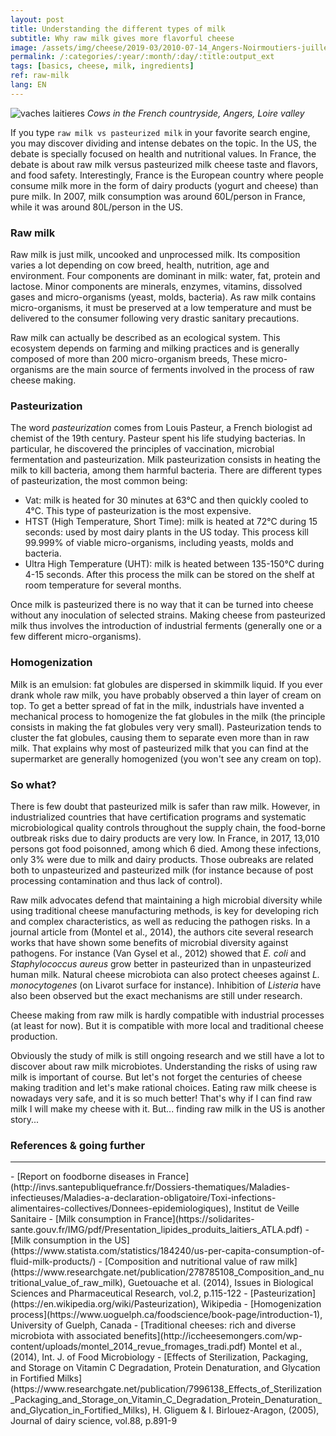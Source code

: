 ```yaml
---
layout: post
title: Understanding the different types of milk
subtitle: Why raw milk gives more flavorful cheese
image: /assets/img/cheese/2019-03/2010-07-14_Angers-Noirmoutiers-juillet-excerpt.jpg
permalink: /:categories/:year/:month/:day/:title:output_ext
tags: [basics, cheese, milk, ingredients]
ref: raw-milk
lang: EN
---
```


![vaches laitieres]({{site.baseurl}}/assets/img/cheese/2019-03/2010-07-14_Angers-Noirmoutiers-juillet.jpg)
*Cows in the French countryside, Angers, Loire valley*

<!--excerpt.start-->
If you type `raw milk vs pasteurized milk` in your favorite search engine, you may discover dividing and intense debates on the topic. In the US, the debate is specially focused on health and nutritional values. In France, the debate is about raw milk versus pasteurized milk cheese taste and flavors, and food safety. Interestingly, France is the European country where people consume milk more in the form of dairy products (yogurt and cheese) than pure milk. In 2007, milk consumption was around 60L/person in France, while it was around 80L/person in the US.
<!--excerpt.end-->

### Raw milk
Raw milk is just milk, uncooked and unprocessed milk. Its composition varies a lot depending on cow breed, health, nutrition, age and environment. Four components are dominant in milk: water, fat, protein and lactose. Minor components are minerals, enzymes, vitamins, dissolved gases and micro-organisms (yeast, molds, bacteria).
As raw milk contains micro-organisms, it must be preserved at a low temperature and must be delivered to the consumer following very drastic sanitary precautions. 

Raw milk can actually be described as an ecological system. This ecosystem depends on farming and milking practices and is generally composed of more than 200 micro-organism breeds, 
These micro-organisms are the main source of ferments involved in the process of raw cheese making.

### Pasteurization
The word *pasteurization* comes from Louis Pasteur, a French biologist ad chemist of the 19th century. Pasteur spent his life studying bacterias. In particular, he discovered the principles of vaccination, microbial fermentation and pasteurization.
Milk pasteurization consists in heating the milk to kill bacteria, among them harmful bacteria. There are different types of pasteurization, the most common being:
- Vat: milk is heated for 30 minutes at 63°C and then quickly cooled to 4°C. This type of pasteurization is the most expensive. 
- HTST (High Temperature, Short Time): milk is heated at 72°C during 15 seconds: used by most dairy plants in the US today. This process kill 99.999% of viable micro-organisms, including yeasts, molds and bacteria.
- Ultra High Temperature (UHT): milk is heated between 135-150°C during 4-15 seconds. After this process the milk can be stored on the shelf at room temperature for several months.

Once milk is pasteurized there is no way that it can be turned into cheese without any inoculation of selected strains. Making cheese from pasteurized milk thus involves the introduction of industrial ferments (generally one or a few different micro-organisms).

### Homogenization
Milk is an emulsion: fat globules are dispersed in skimmilk liquid. If you ever drank whole raw milk, you have probably observed a thin layer of cream on top. 
To get a better spread of fat in the milk, industrials have invented a mechanical process to homogenize the fat globules in the milk (the principle consists in making the fat globules very very small). Pasteurization tends to cluster the fat globules, causing them to separate even more than in raw milk. 
That explains why most of pasteurized milk that you can find at the supermarket are generally homogenized (you won't see any cream on top).

### So what?
There is few doubt that pasteurized milk is safer than raw milk. However, in industrialized countries that have certification programs and systematic microbiological quality controls throughout the supply chain, the food-borne outbreak risks due to dairy products are very low. In France, in 2017, 13,010 persons got food poisonned, among which 6 died. Among these infections, only 3% were due to milk and dairy products. Those oubreaks are related both to unpasteurized and pasteurized milk (for instance because of post processing contamination and thus lack of control).

Raw milk advocates defend that maintaining a high microbial diversity while using traditional cheese manufacturing methods, is key for developing rich and complex characteristics, as well as reducing the pathogen risks.
In a journal article from (Montel et al., 2014), the authors cite several research works that have shown some benefits of microbial diversity against pathogens. For instance (Van Gysel et al., 2012) showed that *E. coli* and *Staphylococcus aureus* grow better in pasteurized than in unpasteurized human milk. Natural cheese microbiota can also protect cheeses against *L. monocytogenes* (on Livarot surface for instance). Inhibition of *Listeria* have also been observed but the exact mechanisms are still under research.

Cheese making from raw milk is hardly compatible with industrial processes (at least for now). But it is compatible with more local and traditional cheese production.

Obviously the study of milk is still ongoing research and we still have a lot to discover about raw milk microbiotes.
Understanding the risks of using raw milk is important of course. But let's not forget the centuries of cheese making tradition and let's make rational choices. Eating raw milk cheese is nowadays very safe, and it is so much better!
That's why if I can find raw milk I will make my cheese with it. But... finding raw milk in the US is another story... 


### References & going further
---
<p style="margin-bottom:5px"></p>
- [Report on foodborne diseases in France](http://invs.santepubliquefrance.fr/Dossiers-thematiques/Maladies-infectieuses/Maladies-a-declaration-obligatoire/Toxi-infections-alimentaires-collectives/Donnees-epidemiologiques), Institut de Veille Sanitaire
- [Milk consumption in France](https://solidarites-sante.gouv.fr/IMG/pdf/Presentation_lipides_produits_laitiers_ATLA.pdf)
- [Milk consumption in the US](https://www.statista.com/statistics/184240/us-per-capita-consumption-of-fluid-milk-products/)
- [Composition and nutritional value of raw milk](https://www.researchgate.net/publication/278785108_Composition_and_nutritional_value_of_raw_milk), Guetouache et al. (2014), Issues in Biological Sciences and Pharmaceutical Research, vol.2, p.115-122
- [Pasteurization](https://en.wikipedia.org/wiki/Pasteurization), Wikipedia
- [Homogenization process](https://www.uoguelph.ca/foodscience/book-page/introduction-1), University of Guelph, Canada
- [Traditional cheeses: rich and diverse microbiota with associated benefits](http://iccheesemongers.com/wp-content/uploads/montel_2014_revue_fromages_tradi.pdf) Montel et al., (2014), Int. J. of Food Microbiology
- [Effects of Sterilization, Packaging, and Storage on Vitamin C Degradation, Protein Denaturation, and Glycation in Fortified Milks](https://www.researchgate.net/publication/7996138_Effects_of_Sterilization_Packaging_and_Storage_on_Vitamin_C_Degradation_Protein_Denaturation_and_Glycation_in_Fortified_Milks), H. Gliguem & I. Birlouez-Aragon, (2005), Journal of dairy science, vol.88, p.891-9
